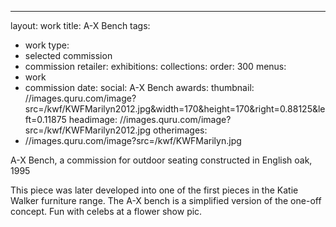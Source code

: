 ---
layout: work
title: A-X Bench
tags:
  - work
type:
  - selected commission
  - commission
retailer:
exhibitions:
collections:
order: 300
menus:
  - work
  - commission
date:
social: A-X Bench
awards:
thumbnail: //images.quru.com/image?src=/kwf/KWFMarilyn2012.jpg&width=170&height=170&right=0.88125&left=0.11875
headimage: //images.quru.com/image?src=/kwf/KWFMarilyn2012.jpg
otherimages:
  - //images.quru.com/image?src=/kwf/KWFMarilyn.jpg


A-X Bench, a commission for outdoor seating constructed in English oak, 1995

This piece was later developed into one of the first pieces in the Katie Walker furniture range. The A-X bench is a simplified version of the one-off concept.
Fun with celebs at a flower show pic.
